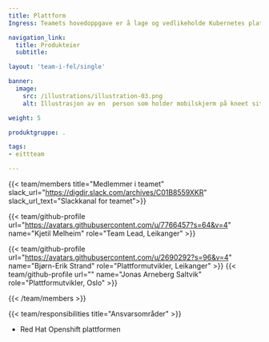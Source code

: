```yaml
---
title: Plattform
Ingress: Teamets hovedoppgave er å lage og vedlikeholde Kubernetes plattformen som løysingen på.

navigation_link:
  title: Produkteier
  subtitle: 

layout: 'team-i-fel/single'

banner:
  image:
    src: /illustrations/illustration-03.png
    alt: Illustrasjon av en  person som holder mobilskjerm på kneet sitt

weight: 5

produktgruppe: .

tags:
- eittteam

---
```


{{< team/members title="Medlemmer i teamet" slack_url="https://digdir.slack.com/archives/C01B8559XKR" slack_url_text="Slackkanal for teamet">}}


 {{< team/github-profile url="https://avatars.githubusercontent.com/u/7766457?s=64&v=4" name="Kjetil Melheim" role="Team Lead, Leikanger" >}}

  {{< team/github-profile url="https://avatars.githubusercontent.com/u/2690292?s=96&v=4" name="Bjørn-Erik Strand" role="Plattformutvikler, Leikanger" >}}
  {{< team/github-profile url="" name="Jonas Arneberg Saltvik" role="Plattformutvikler, Oslo" >}}



{{< /team/members >}}

{{< team/responsibilities title="Ansvarsområder" >}}

- Red Hat Openshift plattformen
